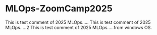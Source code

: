 # MLOps-ZoomCamp2025

This is test comment of 2025 MLOps.....
This is test comment of 2025 MLOps.....2
This is test comment of 2025 MLOps.....from windows OS.